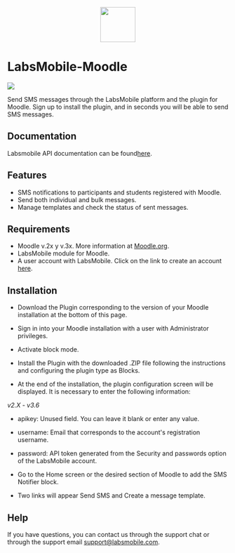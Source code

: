 <p align="center">
  <img src="https://avatars.githubusercontent.com/u/152215067?s=200&v=4" height="80">
</p>

# LabsMobile-Moodle

![](https://img.shields.io/badge/version-1.0.0-blue.svg)
 
Send SMS messages through the LabsMobile platform and the plugin for Moodle. Sign up to install the plugin, and in seconds you will be able to send SMS messages.

## Documentation

Labsmobile API documentation can be found[here][apidocs].

## Features
  - SMS notifications to participants and students registered with Moodle.
  - Send both individual and bulk messages.
  - Manage templates and check the status of sent messages.

## Requirements

- Moodle v.2x y v.3x. More information at [Moodle.org][moodle].
- LabsMobile module for Moodle.
- A user account with LabsMobile. Click on the link to create an account [here][signUp].


## Installation

- Download the Plugin corresponding to the version of your Moodle installation at the bottom of this page.

- Sign in into your Moodle installation with a user with Administrator privileges.

- Activate block mode.

- Install the Plugin with the downloaded .ZIP file following the instructions and configuring the plugin type as Blocks.

- At the end of the installation, the plugin configuration screen will be displayed. It is necessary to enter the following information:

*v2.X - v3.6*
  - apikey: Unused field. You can leave it blank or enter any value.
  - username: Email that corresponds to the account's registration username.
  - password: API token generated from the Security and passwords option of the LabsMobile account.

- Go to the Home screen or the desired section of Moodle to add the SMS Notifier block.

- Two links will appear Send SMS and Create a message template.

## Help

If you have questions, you can contact us through the support chat or through the support email support@labsmobile.com.

[apidocs]: https://apidocs.labsmobile.com/
[signUp]: https://www.labsmobile.com/en/signup
[sdk]: https://www.labsmobile.com/data/labs-mobile-android-sdk.zip
[moodle]: https://moodle.org/
